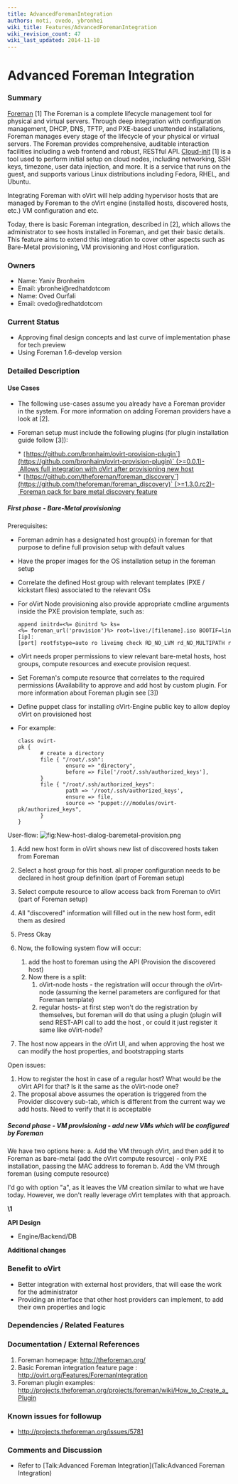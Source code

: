 ```yaml
---
title: AdvancedForemanIntegration
authors: moti, ovedo, ybronhei
wiki_title: Features/AdvancedForemanIntegration
wiki_revision_count: 47
wiki_last_updated: 2014-11-10
---
```


# Advanced Foreman Integration

### Summary

[Foreman](http://theforeman.org/) [1] The Foreman is a complete lifecycle management tool for physical and virtual servers. Through deep integration with configuration management, DHCP, DNS, TFTP, and PXE-based unattended installations, Foreman manages every stage of the lifecycle of your physical or virtual servers. The Foreman provides comprehensive, auditable interaction facilities including a web frontend and robust, RESTful API. [Cloud-init](https://launchpad.net/cloud-init/) [1] is a tool used to perform initial setup on cloud nodes, including networking, SSH keys, timezone, user data injection, and more. It is a service that runs on the guest, and supports various Linux distributions including Fedora, RHEL, and Ubuntu.

Integrating Foreman with oVirt will help adding hypervisor hosts that are managed by Foreman to the oVirt engine (installed hosts, discovered hosts, etc.) VM configuration and etc.

Today, there is basic Foreman integration, described in [2], which allows the administrator to see hosts installed in Foreman, and get their basic details. This feature aims to extend this integration to cover other aspects such as Bare-Metal provisioning, VM provisioning and Host configuration.

### Owners

*   Name: Yaniv Bronheim
*   Email: ybronhei@redhatdotcom
*   Name: Oved Ourfali
*   Email: ovedo@redhatdotcom

### Current Status

*   Approving final design concepts and last curve of implementation phase for tech preview
*   Using Foreman 1.6-develop version

### Detailed Description

#### Use Cases

*   The following use-cases assume you already have a Foreman provider in the system. For more information on adding Foreman providers have a look at [2].
*   Foreman setup must include the following plugins (for plugin installation guide follow [3]):

      * `[`https://github.com/bronhaim/ovirt-provision-plugin`](https://github.com/bronhaim/ovirt-provision-plugin)` (>=0.0.1)- Allows full integration with oVirt after provisioning new host
      * `[`https://github.com/theforeman/foreman_discovery`](https://github.com/theforeman/foreman_discovery)` (>=1.3.0.rc2)- Foreman pack for bare metal discovery feature

##### First phase - Bare-Metal provisioning

Prerequisites:

*   Foreman admin has a designated host group(s) in foreman for that purpose to define full provision setup with default values
*   Have the proper images for the OS installation setup in the foreman setup
*   Correlate the defined Host group with relevant templates (PXE / kickstart files) associated to the relevant OSs

* For oVirt Node provisioning also provide appropriate cmdline arguments inside the PXE provision template, such as:

      append initrd=<%= @initrd %> ks=<%= foreman_url('provision')%> root=live:/[filename].iso BOOTIF=link storage_init rhevm_admin_password=123 adminpw=123 management_server=[ip]:[port] rootfstype=auto ro liveimg check RD_NO_LVM rd_NO_MULTIPATH rootflags=ro crashkernel=128M elevator=deadline quiet max_loop=256 rhgb rd_NO_LUKS rd_NO_MD rd_NO_DM ONERROR LOCALBOOT 0 

*   oVirt needs proper permissions to view relevant bare-metal hosts, host groups, compute resources and execute provision request.
*   Set Foreman's compute resource that correlates to the required permissions (Availability to approve and add host by custom plugin. For more information about Foreman plugin see [3])
*   Define puppet class for installing oVirt-Engine public key to allow deploy oVirt on provisioned host

* For example:

      class ovirt-pk {                                                                
             # create a directory                                                    
             file { "/root/.ssh":                                                    
                     ensure => "directory",                                          
                     before => File['/root/.ssh/authorized_keys'],                   
             }                                                                       
             file { "/root/.ssh/authorized_keys":                                    
                     path => '/root/.ssh/authorized_keys',                           
                     ensure => file,                                                 
                     source => "puppet:///modules/ovirt-pk/authorized_keys",         
             }                                                                       
      }   

User-flow: ![](New-host-dialog-baremetal-provision.png "fig:New-host-dialog-baremetal-provision.png")

1.  Add new host form in oVirt shows new list of discovered hosts taken from Foreman
2.  Select a host group for this host. all proper configuration needs to be declared in host group definition (part of Foreman setup)
3.  Select compute resource to allow access back from Foreman to oVirt (part of Foreman setup)
4.  All "discovered" information will filled out in the new host form, edit them as desired
5.  Press Okay
6.  Now, the following system flow will occur:
    1.  add the host to foreman using the API (Provision the discovered host)
    2.  Now there is a split:
        1.  oVirt-node hosts - the registration will occur through the oVirt-node (assuming the kernel parameters are configured for that Foreman template)
        2.  regular hosts- at first step won't do the registration by themselves, but foreman will do that using a plugin (plugin will send REST-API call to add the host , or could it just register it same like oVirt-node?

7.  The host now appears in the oVirt UI, and when approving the host we can modify the host properties, and bootstrapping starts

Open issues:

1.  How to register the host in case of a regular host? What would be the oVirt API for that? Is it the same as the oVirt-node one?
2.  The proposal above assumes the operation is triggered from the Provider discovery sub-tab, which is different from the current way we add hosts. Need to verify that it is acceptable

##### Second phase - VM provisioning - add new VMs which will be configured by Foreman

We have two options here: a. Add the VM through oVirt, and then add it to Foreman as bare-metal (add the oVirt compute resource) - only PXE installation, passing the MAC address to foreman b. Add the VM through foreman (using compute resource)

I'd go with option "a", as it leaves the VM creation similar to what we have today. However, we don't really leverage oVirt templates with that approach.

**\1**

**API Design**

*   Engine/Backend/DB

**Additional changes**

### Benefit to oVirt

*   Better integration with external host providers, that will ease the work for the administrator
*   Providing an interface that other host providers can implement, to add their own properties and logic

### Dependencies / Related Features

### Documentation / External References

1.  Foreman homepage: <http://theforeman.org/>
2.  Basic Foreman integration feature page : <http://ovirt.org/Features/ForemanIntegration>
3.  Foreman plugin examples: <http://projects.theforeman.org/projects/foreman/wiki/How_to_Create_a_Plugin>

### Known issues for followup

*   <http://projects.theforeman.org/issues/5781>

### Comments and Discussion

*   Refer to [Talk:Advanced Foreman Integration](Talk:Advanced Foreman Integration)
